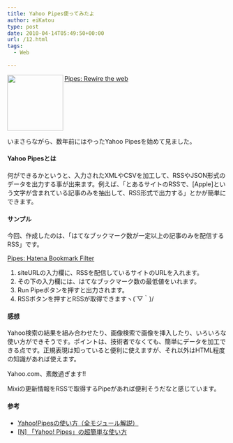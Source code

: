 ```yaml
---
title: Yahoo Pipes使ってみたよ
author: eiKatou
type: post
date: 2010-04-14T05:49:50+00:00
url: /12.html
tags:
  - Web

---
```

<div class="section">
  <p>
    <a href="http://pipes.yahoo.com/pipes/"><img width="128" align="left" alt="" src="http://img.simpleapi.net/small/http://pipes.yahoo.com/pipes/" height="128" border="0" /></a>
  </p>
  
  <p>
    <a href="http://pipes.yahoo.com/pipes/" target="_blank">Pipes: Rewire the web</a>
  </p>
  
  <p>
    <br clear="all" />
  </p>
  
  <p>
    いまさらながら、数年前にはやったYahoo Pipesを始めて見ました。
  </p>
  
  <h4>
    Yahoo Pipesとは
  </h4>
  
  <p>
    何ができるかというと、入力されたXMLやCSVを加工して、RSSやJSON形式のデータを出力する事が出来ます。例えば、「とあるサイトのRSSで、[Apple]という文字が含まれている記事のみを抽出して、RSS形式で出力する」とかが簡単にできます。
  </p>
  
  <h4>
    サンプル
  </h4>
  
  <p>
    今回、作成したのは、「はてなブックマーク数が一定以上の記事のみを配信するRSS」です。
  </p>
  
  <p>
    <a href="http://pipes.yahoo.com/pipes/pipe.info?_id=b00631b0a150b5f18e2d0fa687bd8015" target="_blank">Pipes: Hatena Bookmark Filter</a>
  </p>
  
  <ol>
    <li>
      siteURLの入力欄に、RSSを配信しているサイトのURLを入れます。
    </li>
    <li>
      その下の入力欄には、はてなブックマーク数の最低値をいれます。
    </li>
    <li>
      Run Pipeボタンを押すと出力されます。
    </li>
    <li>
      RSSボタンを押すとRSSが取得できますヽ(´▽｀)/
    </li>
  </ol>
  
  <h4>
    感想
  </h4>
  
  <p>
    Yahoo検索の結果を組み合わせたり、画像検索で画像を挿入したり、いろいろな使い方ができそうです。ポイントは、技術者でなくても、簡単にデータを加工できる点です。正規表現は知っていると便利に使えますが、それ以外はHTML程度の知識があれば使えます。
  </p>
  
  <p>
    Yahoo.com、素敵過ぎます!!
  </p>
  
  <p>
    Mixiの更新情報をRSSで取得するPipeがあれば便利そうだなと感じています。
  </p>
  
  <h4>
    参考
  </h4>
  
  <ul>
    <li>
      <a href="http://chikura.fprog.com/index.php?UID=1175617938" target="_blank">Yahoo!Pipesの使い方（全モジュール解説）</a>
    </li>
    <li>
      <a href="http://netafull.net/lifehack/025274.html" target="_blank">&#91;N&#93; 「Yahoo! Pipes」の超簡単な使い方</a>
    </li>
  </ul>
</div>
